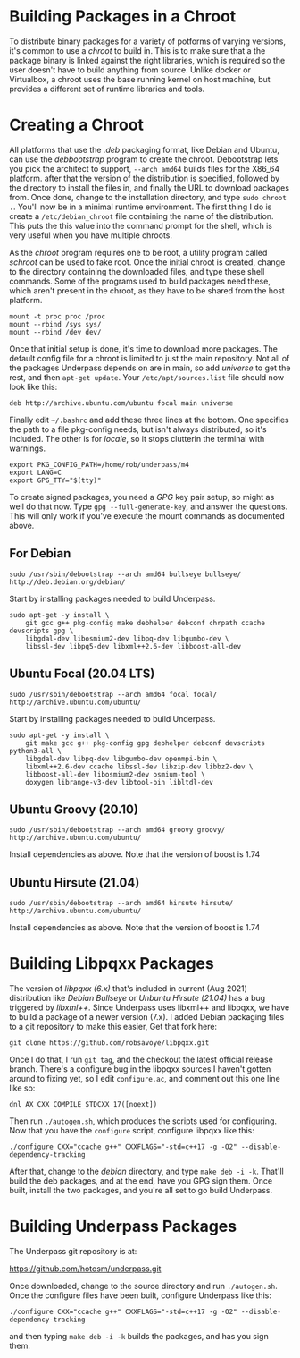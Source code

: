 # Building Packages  in a Chroot

To distribute binary packages for a variety of potforms of varying
versions, it's common to use a *chroot* to build in. This is to make
sure that a the package binary is linked against the right libraries,
which is required so the user doesn't have to build anything from
source. Unlike docker or Virtualbox, a chroot uses the base running
kernel on host machine, but provides a different set of runtime
libraries and tools.

# Creating a Chroot

All platforms that use the *.deb* packaging format, like Debian and
Ubuntu, can use the *debbootstrap* program to create the
chroot. Debootstrap lets you pick the architect to support,
`--arch amd64` builds files for the X86_64 platform. after that the
version of the distribution is specified, followed by the directory to
install the files in, and finally the URL to download packages
from. Once done, change to the installation directory, and type `sudo
chroot .`. You'll now be in a minimal runtime environment. The first
thing I do is create a `/etc/debian_chroot` file containing the name
of the distribution. This puts the this value into the command prompt
for the shell, which is very useful when you have multiple chroots.

As the *chroot* program requires one to be root, a utility program
called *schroot* can be used to fake root. Once the initial chroot is
created, change to the directory containing the downloaded files, and
type these shell commands. Some of the programs used to build packages
need these, which aren't present in the chroot, as they have to be
shared from the host platform.

```
mount -t proc proc /proc
mount --rbind /sys sys/
mount --rbind /dev dev/
```

Once that initial setup is done, it's time to download more
packages. The default config file for a chroot is limited to just the
main repository. Not all of the packages Underpass depends on are in
main, so add *universe* to get the rest, and then `apt-get
update`. Your `/etc/apt/sources.list` file should now look like this:

```
deb http://archive.ubuntu.com/ubuntu focal main universe
```

Finally edit  `~/.bashrc` and add these three lines at the bottom. One
specifies the path to a file pkg-config needs, but isn't always
distributed, so it's included. The other is for *locale*, so it stops
clutterin the terminal with warnings.

```
export PKG_CONFIG_PATH=/home/rob/underpass/m4
export LANG=C
export GPG_TTY="$(tty)"
```

To create signed packages, you need a *GPG* key pair setup, so might
as well do that now. Type `gpg --full-generate-key`, and answer the
questions. This will only work if you've execute the mount commands as
documented above. 

## For Debian

```
sudo /usr/sbin/debootstrap --arch amd64 bullseye bullseye/ http://deb.debian.org/debian/
```

Start by installing packages needed to build Underpass.

```
sudo apt-get -y install \
    git gcc g++ pkg-config make debhelper debconf chrpath ccache devscripts gpg \
    libgdal-dev libosmium2-dev libpq-dev libgumbo-dev \
    libssl-dev libpq5-dev libxml++2.6-dev libboost-all-dev
```

## Ubuntu Focal (20.04 LTS)

```
sudo /usr/sbin/debootstrap --arch amd64 focal focal/ http://archive.ubuntu.com/ubuntu/
```

Start by installing packages needed to build Underpass.

```
sudo apt-get -y install \
    git make gcc g++ pkg-config gpg debhelper debconf devscripts python3-all \
    libgdal-dev libpq-dev libgumbo-dev openmpi-bin \
    libxml++2.6-dev ccache libssl-dev libzip-dev libbz2-dev \
    libboost-all-dev libosmium2-dev osmium-tool \
    doxygen librange-v3-dev libtool-bin libltdl-dev  

```

## Ubuntu Groovy (20.10)

```
sudo /usr/sbin/debootstrap --arch amd64 groovy groovy/ http://archive.ubuntu.com/ubuntu/
```

Install dependencies as above. Note that the version of boost is 1.74

## Ubuntu Hirsute (21.04)

```
sudo /usr/sbin/debootstrap --arch amd64 hirsute hirsute/ http://archive.ubuntu.com/ubuntu/
```

Install dependencies as above. Note that the version of boost is 1.74

# Building Libpqxx Packages

The version of *libpqxx (6.x)* that's included in current (Aug 2021)
distribution like *Debian Bullseye* or *Unbuntu Hirsute (21.04)* has a bug triggered
by *libxml++*. Since Underpass uses libxml++ and libpqxx, we have to
build a package of a newer version (7.x). I added Debian packaging
files to a git repository to make this easier, Get that fork here:

```
git clone https://github.com/robsavoye/libpqxx.git
```

Once I do that, I run `git tag`, and the checkout the latest official
release branch. There's a configure bug in the libpqxx sources I
haven't gotten around to fixing yet, so I edit `configure.ac`, and
comment out this one line like so:

```
dnl AX_CXX_COMPILE_STDCXX_17([noext])
```

Then run `./autogen.sh`, which produces the scripts used for
configuring. Now that you have the `configure` script, configure
libpqxx like this:

```
./configure CXX="ccache g++" CXXFLAGS="-std=c++17 -g -O2" --disable-dependency-tracking
```

After that, change to the *debian* directory, and type `make deb -i
-k`. That'll build the deb packages, and at the end, have you GPG sign
them. Once built, install the two packages, and you're all set to go
build Underpass.

# Building Underpass Packages

The Underpass git repository is at:

https://github.com/hotosm/underpass.git

Once downloaded, change to the source directory and run
`./autogen.sh`. Once the configure files have been built, configure
Underpass like this:

```
./configure CXX="ccache g++" CXXFLAGS="-std=c++17 -g -O2" --disable-dependency-tracking
```

and then typing `make deb -i -k` builds the packages, and has you sign them.
